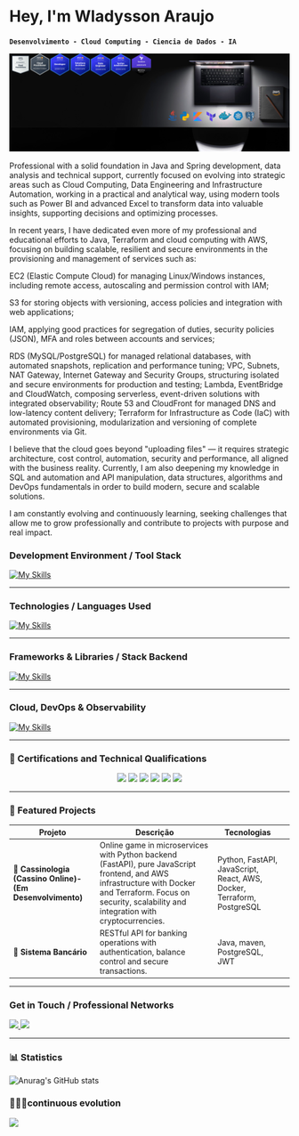 # Hey, I'm Wladysson Araujo

**`Desenvolvimento - Cloud Computing - Ciencia de Dados - IA`**

![Minha Foto](/fundogit.png)

Professional with a solid foundation in Java and Spring development, data analysis and technical support, currently focused on evolving into strategic areas such as Cloud Computing, Data Engineering and Infrastructure Automation, working in a practical and analytical way, using modern tools such as Power BI and advanced Excel to transform data into valuable insights, supporting decisions and optimizing processes.

In recent years, I have dedicated even more of my professional and educational efforts to Java, Terraform and cloud computing with AWS, focusing on building scalable, resilient and secure environments in the provisioning and management of services such as:

EC2 (Elastic Compute Cloud) for managing Linux/Windows instances, including remote access, autoscaling and permission control with IAM;

S3 for storing objects with versioning, access policies and integration with web applications;

IAM, applying good practices for segregation of duties, security policies (JSON), MFA and roles between accounts and services;

RDS (MySQL/PostgreSQL) for managed relational databases, with automated snapshots, replication and performance tuning;
VPC, Subnets, NAT Gateway, Internet Gateway and Security Groups, structuring isolated and secure environments for production and testing;
Lambda, EventBridge and CloudWatch, composing serverless, event-driven solutions with integrated observability;
Route 53 and CloudFront for managed DNS and low-latency content delivery;
Terraform for Infrastructure as Code (IaC) with automated provisioning, modularization and versioning of complete environments via Git.

I believe that the cloud goes beyond "uploading files" — it requires strategic architecture, cost control, automation, security and performance, all aligned with the business reality.
Currently, I am also deepening my knowledge in SQL and automation and API manipulation, data structures, algorithms and DevOps fundamentals in order to build modern, secure and scalable solutions.

I am constantly evolving and continuously learning, seeking challenges that allow me to grow professionally and contribute to projects with purpose and real impact.

### 	Development Environment / Tool Stack

[![My Skills](https://skillicons.dev/icons?i=linux,vscode,androidstudio,git,idea,eclipse,postgres,mysql,&theme=light)](https://skillicons.dev)

---

### 	Technologies / Languages ​​Used

[![My Skills](https://skillicons.dev/icons?i=java,kotlin,python,php,cpp,cs,javascript,&theme=light)](https://skillicons.dev)


---

### Frameworks & Libraries / Stack Backend

[![My Skills](https://skillicons.dev/icons?i=spring,fastapi,django,hibernate,flask&theme=light)](https://skillicons.dev)

---

### Cloud, DevOps & Observability

[![My Skills](https://skillicons.dev/icons?i=aws,terraform,docker,kubernetes,prometheus,jenkins,nginx&theme=light)](https://skillicons.dev)

---

### 📜 Certifications and Technical Qualifications

<p align="center">
  <img src="https://img.shields.io/badge/AWS%20Cloud%20Foundations-2023-%23FF9900?style=for-the-badge&logo=amazonaws&logoColor=white" />
  <img src="https://img.shields.io/badge/AWS%20Cloud%20Practitioner-2025-%23FF9900?style=for-the-badge&logo=amazonaws&logoColor=white" />
  <img src="https://img.shields.io/badge/AWS%20Developer%20Associate-2025-%23232F3E?style=for-the-badge&logo=amazonaws&logoColor=white" />
  <img src="https://img.shields.io/badge/AWS%20SysOps%20Administrator-2025-%23007FFF?style=for-the-badge&logo=amazonaws&logoColor=white" />
  <img src="https://img.shields.io/badge/AWS%20Solutions%20Architect%20Associate-2025-%23232F3E?style=for-the-badge&logo=amazonaws&logoColor=white" />
  <img src="https://img.shields.io/badge/Terraform associate-Infrastructure%20as%20Code-%235835CC?style=for-the-badge&logo=terraform&logoColor=white" />
</p>

---

### 📂 Featured Projects

| Projeto                       | Descrição                                                                                             | Tecnologias                             |                                  |
|------------------------------|-----------------------------------------------------------------------------------------------------|---------------------------------------|----------------------------------------|
| **🎰 Cassinologia (Cassino Online)-(Em Desenvolvimento)** |  Online game in microservices with Python backend (FastAPI), pure JavaScript frontend, and AWS infrastructure with Docker and Terraform. Focus on security, scalability and integration with cryptocurrencies. | Python, FastAPI, JavaScript, React, AWS, Docker, Terraform, PostgreSQL
| **🏦 Sistema Bancário**          | RESTful API for banking operations with authentication, balance control and secure transactions.      | Java, maven, PostgreSQL, JWT    
---

### Get in Touch / Professional Networks

<div>
  <a href="https://www.linkedin.com/in/wladyson-ara%C3%BAjo-a47348272/" target="_blank"><img src="https://img.shields.io/badge/-LinkedIn-%230077B5?style=for-the-badge&logo=linkedin&logoColor=white" target="_blank">
  <a href = "wladysonaraujo991@gmail.com"><img src="https://img.shields.io/badge/-Gmail-%23333?style=for-the-badge&logo=gmail&logoColor=white" target="_blank"></a>
</br>

---

### 📊 Statistics

![Anurag's GitHub stats](https://github-readme-stats.vercel.app/api?username=wladysson&show_icons=true&theme=dark)

### 🧑‍💻🚀continuous evolution

<div align="left">
  
  <img width="33%" src="https://github-readme-stats.vercel.app/api/top-langs/?username=wladysson&layout=compact&theme=dark&border_color=ffffff" />
  
 </div>
